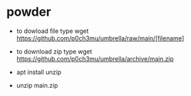 # powder
- to dowload file type wget https://github.com/p0ch3mu/umbrella/raw/main/[filename] 
- to download zip type wget https://github.com/p0ch3mu/umbrella/archive/main.zip

- apt install unzip 
- unzip main.zip
